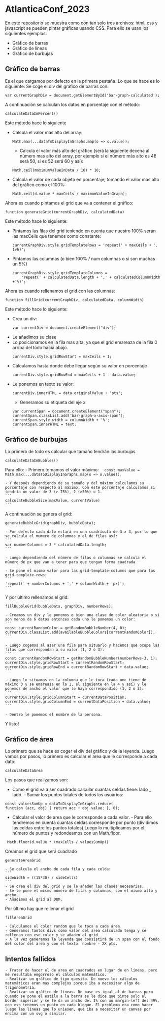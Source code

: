 # AtlanticaConf_2023

En este repositorio se muestra como con tan solo tres archivos: html, css y javascript se pueden pintar gráficas usando CSS. Para ello se usan los siguientes ejemplos:

- Gráfico de barras
- Gráfico de líneas
- Gráfico de burbujas

## Gráfico de barras

Es el que cargamos por defecto en la primera pestaña. Lo que se hace es lo siguiente:
Se coge el div del gráfico de barras con:

```
var currentGraphDiv = document.getElementById('bar-graph-calculated');
```

A continuación se calculan los datos en porcentaje con el método:

```
calculateDataInPercent()
```

Este método hace lo siguiente

- Calcula el valor mas alto del array:
  ```
  Math.max(...dataToDisplayInGraphs.map(o => o.value));
  ```
  - Calcula el valor más alto del gráfico (será la siguiente decena al número mas alto del array, por ejemplo si el número más alto es 48 será 50, si es 52 será 60 y así):
  ```
  Math.ceil(maximumValueInData / 10) * 10;
  ```
- Calcula el valor de cada objeto en porcentaje, tomando el valor mas alto del gráfico como el 100%:
  ```
  Math.ceil(d.value * maxCeils / maximumValueInGraph);
  ```

Ahora es cuando pintamos el grid que va a contener el gráfico:

```
function generateGrid(currentGraphDiv, calculatedData)
```

Este método hace lo siguiente:

- Pintamos las filas del grid teniendo en cuenta que nuestro 100% serán las maxCeils que tenemos como constante:
  ```
  currentGraphDiv.style.gridTemplateRows = 'repeat(' + maxCeils + ', 1vh)';
  ```
- Pintamos las columnas (o bien 100% / num columnas o si son muchas un 5%)
  ```
  currentGraphDiv.style.gridTemplateColumns =
      'repeat(' + calculatedData.length + ',' + calculatedColumnWidth +'%)';
  ```

Ahora es cuando rellenamos el grid con las columnas:

```
function fillGrid(currentGraphDiv, calculatedData, columnWidth)
```

Este método hace lo siguiente:

- Crea un div:
  ```
  var currentDiv = document.createElement("div");
  ```
- Le añadimos su clase
- Lo posicionamos en la fila mas alta, ya que el grid emareaza de la fila 0 arriba del todo hacia abajo.
  ```
  currentDiv.style.gridRowStart = maxCeils + 1;
  ```
- Calculamos hasta donde debe llegar según su valor en porcentaje
  ```
  currentDiv.style.gridRowEnd = maxCeils + 1 - data.value;
  ```
- Le ponemos en texto su valor:
  ```
  currentDiv.innerHTML = data.originalValue + 'pts';
  ```
  - Generamos su etiqueta del eje x:
  ```
  var currentSpan = document.createElement("span");
  currentSpan.classList.add('bar-graph-x-axis-span');
  currentSpan.style.width = columnWidth + '%';
  currentSpan.innerHTML = text;
  ```

## Gráfico de burbujas

Lo primero de todo es calcular que tamaño tendrán las burbujas

```
calculateDataInBubbles()
```

Para ello: - Primero tomamos el valor máximo:
`   const maxValue = Math.max(...dataToDisplayInGraphs.map(o => o.value));
 `

    - Y después dependiendo de su tamaño y del máximo calculamos su porcentaje con respecto al máximo. Con este porcentaje calculamos si tendría un valor de 3 (> 75%), 2 (>50%) o 1.
    ```
    calculateBubbleSize(maxValue, currentValue)
    ```

A continuación se genera el grid:

```
generateBubbleGrid(graphDiv, bubbleData);
```

    - Por defecto cada dato estará en una cuadrícula de 3 x 3, por lo que se calcula el numero de columnas y el de filas así:
    ```
    var numberColumns = 3 * calculatedData.length;
    ```

    - Luego dependiendo del número de filas o columnas se calcula el número de px que van a tener para que tengan forma cuadrada

    - Se pone el mismo valor para las grid-template-columns que para las grid-template-rows:
    ```
    'repeat(' + numberColumns + ',' + columnWidth + 'px)';
    ```

Y por último rellenamos el grid:

```
fillBubbleGrid(bubbleData, graphDiv, numberRows);
```

    - Creamos un div y le ponemos o bien una clase de color aleatoria o si son menos de 6 datos entonces cada uno le ponemos un color:
    ```
    const currentRandomColor = getRandomBubbleNumber(4, 0);
    currentDiv.classList.add(availableBubbleColors[currentRandomColor]);
    ```

    - Luego cogemos al azar una fila para situarlo y hacemos que ocupe las filas que correspondan a su valor (1, 2 ó 3):
    ```
    const currentRandomRowStart = getRandomBubbleNumber(numberRows-3, 1);
    currentDiv.style.gridRowStart = currentRandomRowStart;
    currentDiv.style.gridRowEnd = currentRandomRowStart + data.value;
    ```

    - Luego lo situamos en la columna que le toca (cada uno tiene de máximo 3 y se emareaza en la 1, el siguiente en la 4 y así) y le ponemos de ancho el valor que le haya correspondido (1, 2 ó 3):
    ```
    currentDiv.style.gridColumnStart = currentDataPosition;
    currentDiv.style.gridColumnEnd = currentDataPosition + data.value;
    ```

    - Dentro le ponemos el nombre de la persona.

Y listo!

## Gráfico de área

Lo primero que se hace es coger el div del gráfico y de la leyenda. Luego vamos por pasos, lo primero es calcular el area que le corresponde a cada dato:

```
calculateDataArea
```

Los pasos que realizamos son:

- Como el grid va a ser cuadrado calcular cuantas celdas tiene: lado \_ lado. - Sumar los puntos totales de todos los usuarios:

```
const valuesSumUp = dataToDisplayInGraphs.reduce(
function (acc, obj) { return acc + obj.value; }, 0);
```

- Calcular el valor de area que le corresponde a cada valor. - Para ello tendremos en cuenta cuantas celdas corresponde por punto (dividimos las celdas entre los puntos totales).Luego lo multiplicamos por el número de puntos y redondeamos con un Math.floor.

```
 Math.floor(d.value * (maxCells / valuesSumUp))
```

Creamos el grid que será cuadrado

```
generateAreaGrid
```

    - Se calcula el ancho de cada fila y cada celda:
    ```
    sideWidth = ((15*30) / sideCells)
    ```
    - Se crea el div del grid y se le añaden las clases necesarias.
    - Se le pone el mismo número de filas y columnas, con el mismo alto y ancho.
    - Añadimos el grid al DOM.

Por último hay que rellenar el grid

```
fillAreaGrid
```

    - Calculamos el color random que le toca a cada área.
    - Generamos tantos divs como valor del area calculado tenga y se rellenan con ese color y se añaden al grid
    - A la vez generamos la leyenda que consistirá de un span con el fondo del color del área y con el texto  nombre - XX pts.

## Intentos fallidos

    - Tratar de hacer el de area en cuadrados en lugar de en líneas, pero me resultaba engorroso el cálculos matemático.
    - Realizar un gráfico de tipo quesito. De nuevo los cálculos matemáticos eran mas complejos porque iba a necesitar algo de trigonometría.
    - Realizar un gráfico de líneas. De base es igual al de barras pero cuando se pone el estilo a la barra se le dice que pinte solo el border superior y se le da un ancho del 1% con un margin-left del 49%, con eso tenemos un punto en cada bloque. El problema era como hacer luego las líneas que lo uniesen, que iba a necesitar un canvas por encima con un svg o similar.
